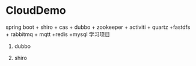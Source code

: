 # CloudDemo

spring boot + shiro + cas + dubbo + zookeeper + activiti + quartz +fastdfs + rabbitmq + mqtt +redis +mysql 学习项目

1. dubbo

2. shiro